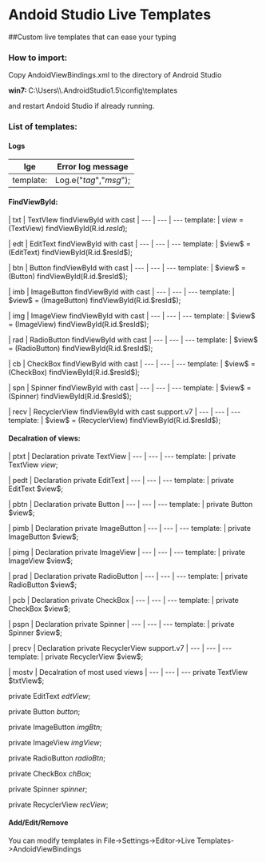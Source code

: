 # Andoid Studio Live Templates
##Custom live templates that can ease your typing 

### How to import:
Copy AndoidViewBindings.xml to the directory of Android Studio
 <p><b>win7: </b> C:\Users\<username>\.AndroidStudio1.5\config\templates </p>
and restart Andoid Studio if already running.

### List of templates:
#### Logs
| lge  | Error log message |
--- | ---
template: | Log.e("$tag$","$msg$");
<p></p>

#### FindViewById:

| txt  | TextVIew findViewById with cast |
--- | --- | ---
template: | $view$ = (TextView) findViewById(R.id.$resId$);
<p></p>
| edt  | EditText findViewById with cast |
--- | --- | ---
template: | $view$ = (EditText) findViewById(R.id.$resId$);
<p></p>
| btn  | Button findViewById with cast |
--- | --- | ---
template: | $view$ = (Button) findViewById(R.id.$resId$);
<p></p>
| imb  | ImageButton findViewById with cast |
--- | --- | ---
template: | $view$ = (ImageButton) findViewById(R.id.$resId$);
<p></p>
| img  | ImageView findViewById with cast |
--- | --- | ---
template: | $view$ = (ImageView) findViewById(R.id.$resId$);
<p></p>
| rad  | RadioButton findViewById with cast |
--- | --- | ---
template: | $view$ = (RadioButton) findViewById(R.id.$resId$);
<p></p>
| cb  | CheckBox findViewById with cast |
--- | --- | ---
template: | $view$ = (CheckBox) findViewById(R.id.$resId$);
<p></p>
| spn  | Spinner findViewById with cast |
--- | --- | ---
template: | $view$ = (Spinner) findViewById(R.id.$resId$);
<p></p>
| recv  | RecyclerView findViewById with cast support.v7 |
--- | --- | ---
template: | $view$ = (RecyclerView) findViewById(R.id.$resId$);
<p></p>

#### Decalration of views:

| ptxt  | Declaration private TextView |
--- | --- | ---
template: | private TextView $view$;
<p></p>
| pedt  | Declaration private EditText |
--- | --- | ---
template: | private EditText $view$;
<p></p>
| pbtn  | Declaration private Button |
--- | --- | ---
template: | private Button $view$;
<p></p>
| pimb  | Declaration private ImageButton |
--- | --- | ---
template: | private ImageButton $view$;
<p></p>
| pimg  | Declaration private ImageView |
--- | --- | ---
template: | private ImageView $view$;
<p></p>
| prad  | Declaration private RadioButton |
--- | --- | ---
template: | private RadioButton $view$;
<p></p>
| pcb  | Declaration private CheckBox |
--- | --- | ---
template: | private CheckBox $view$;
<p></p>
| pspn  | Declaration private Spinner |
--- | --- | ---
template: | private Spinner $view$;
<p></p>
| precv  | Declaration private RecyclerView support.v7 |
--- | --- | ---
template: | private RecyclerView $view$;
<p></p>
| mostv  | Decalration of most used views |
--- | --- | ---
private TextView $txtView$;

private EditText $edtView$;

private Button $button$;

private ImageButton $imgBtn$;

private ImageView $imgView$;

private RadioButton $radioBtn$;

private CheckBox $chBox$;

private Spinner $spinner$;

private RecyclerView $recView$;
<p></p>

#### Add/Edit/Remove
You can modify templates in File->Settings->Editor->Live Templates->AndoidViewBindings